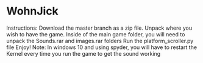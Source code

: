 # WohnJick
Instructions:
Download the master branch as a zip file.
Unpack where you wish to have the game.
Inside of the main game folder, you will need to unpack the Sounds.rar and images.rar folders
Run the platform_scroller.py file
Enjoy!
Note: In windows 10 and using spyder, you will have to restart the Kernel every time you run the game to get the sound working
